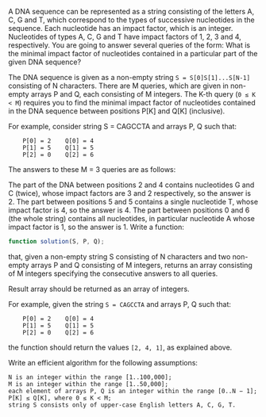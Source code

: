 A DNA sequence can be represented as a string consisting of the letters A, C, G and T, which correspond to the types of successive nucleotides in the sequence. Each nucleotide has an impact factor, which is an integer. Nucleotides of types A, C, G and T have impact factors of 1, 2, 3 and 4, respectively. You are going to answer several queries of the form: What is the minimal impact factor of nucleotides contained in a particular part of the given DNA sequence?

The DNA sequence is given as a non-empty string `S = S[0]S[1]...S[N-1]` consisting of N characters. There are M queries, which are given in non-empty arrays P and Q, each consisting of M integers. The K-th query (`0 ≤ K < M`) requires you to find the minimal impact factor of nucleotides contained in the DNA sequence between positions P[K] and Q[K] (inclusive).

For example, consider string S = CAGCCTA and arrays P, Q such that:
```
    P[0] = 2    Q[0] = 4
    P[1] = 5    Q[1] = 5
    P[2] = 0    Q[2] = 6
```
The answers to these M = 3 queries are as follows:

The part of the DNA between positions 2 and 4 contains nucleotides G and C (twice), whose impact factors are 3 and 2 respectively, so the answer is 2.
The part between positions 5 and 5 contains a single nucleotide T, whose impact factor is 4, so the answer is 4.
The part between positions 0 and 6 (the whole string) contains all nucleotides, in particular nucleotide A whose impact factor is 1, so the answer is 1.
Write a function:

```js
function solution(S, P, Q);
```

that, given a non-empty string S consisting of N characters and two non-empty arrays P and Q consisting of M integers, returns an array consisting of M integers specifying the consecutive answers to all queries.

Result array should be returned as an array of integers.

For example, given the string `S = CAGCCTA` and arrays P, Q such that:
```
    P[0] = 2    Q[0] = 4
    P[1] = 5    Q[1] = 5
    P[2] = 0    Q[2] = 6
```
the function should return the values `[2, 4, 1]`, as explained above.

Write an efficient algorithm for the following assumptions:

```
N is an integer within the range [1..100,000];
M is an integer within the range [1..50,000];
each element of arrays P, Q is an integer within the range [0..N − 1];
P[K] ≤ Q[K], where 0 ≤ K < M;
string S consists only of upper-case English letters A, C, G, T.
```
